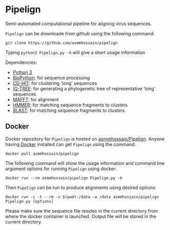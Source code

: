 # Pipelign

Semi-automated computational pipeline for aligning virus sequences.

``Pipelign`` can be downloade from github using the following command:

``git clone https://github.com/asmmhossain/pipelign``

Typing ``python3 Pipelign.py -h`` will give a short usage information

Dependencies:

- [Python 3](https://www.python.org/)
- [BioPython](http://biopython.org/wiki/Main_Page): for sequence processing
- [CD-HIT](http://weizhongli-lab.org/cd-hit/): for clustering 'long' sequences
- [IQ-TREE](http://www.cibiv.at/software/iqtree/): for generating a phylogenetic tree of representative 'long' sequences
- [MAFFT](http://mafft.cbrc.jp/alignment/software/): for alignment
- [HMMER](http://hmmer.org/): for matching sequence fragments to clusters
- [BLAST](https://blast.ncbi.nlm.nih.gov/Blast.cgi?PAGE_TYPE=BlastDocs&DOC_TYPE=Download): for matching sequence fragments to clusters

## Docker

Docker repository for ``Pipelign`` is hosted on [asmmhossain/Pipelign](https://hub.docker.com/r/asmmhossain/pipelign/). Anyone having [Docker](https://www.docker.com/) installed can get ``Pipelign`` using the command:

``docker pull asmmhossain/pipelign``

The following command will show the usage information and command line argument options for running ``Pipelign`` using docker:

``docker run --rm asmmhossain/pipelign Pipelign.py -h``

Then ``Pipelign`` can be run to produce alignments using desired options:

``docker run -i -t --rm -v $(pwd):/data -w /data asmmhossain/pipelign Pipelign.py [options]``

Please make sure the sequence file resides in the current directory from where the docker container is launched. Output file will be stored in the current directory.


